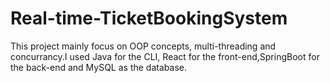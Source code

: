 # Real-time-TicketBookingSystem
This project mainly focus on OOP concepts, multi-threading and concurrancy.I used Java for the CLI, React for the front-end,SpringBoot for the back-end and MySQL as the database.
